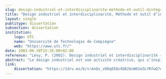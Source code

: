 ```yaml
---
slug: design-industriel-et-interdisciplinarite-methode-et-outil-dintégration-de-linterdisciplinarité-dans-la-formation-pédagogique-initiale-du-design-industriel
title: "Design industriel et interdisciplinarité, Méthode et outil d’intégration de l’interdisciplinarité dans la formation pédagogique initiale du design industriel"
layout: single
publitype: dissertation
subsection: dissertation
institution:
    logo: UTC
    name: "Université de Technologie de Compiègne"
    web: "https://www.utc.fr/"
date: 2002-06-30T15:35:08+02:00
reference: "Lévy, P. (2002). Design industriel et interdisciplinarité – Méthode et outil d'intégration de l'interdisciplinarité dans la formation pédagogique initiale du design industriel. Université de Technologie de Compiègne, France"
abstract: "Le design industriel est une activité créatrice, qui s’inspire de connaissances ayants des origines variées, et dont l’objectif est d’établir les qualités multiples des objets, des processus, des services et de leurs systèmes durant leur cycle de vie complet. Ainsi, le design est un facteur central pour l’ ‘humanisation innovante’ des technologies et un facteur crucial des échanges culturels et économiques.<br/>La communauté académique est unanimement d’accord pour affirmer que le design possède pour ‘objectif secondaire’ important de mieux comprendre le résultat de son travail: l’objet. Une orientation de type interdisciplinaire du design industriel peut l’amener à accomplir cet ‘objectif secondaire’. L’ ‘attitude interdisciplinaire’ n’est pas étrangère au design industriel. Depuis plus de soixante-dix ans, le design est souvent allé chercher les connaissances et les outils de disciplines variées afin de développer – et de résoudre – les problématiques auxquelles il s’est trouvé confronté.<br/>L’objectif de cette recherche est de montrer qu’une ‘attitude interdisciplinaire’ formalisée du design industriel peut lui permettre d’atteindre cet ‘objectif secondaire’ et d’en faire bénéficier la société dans son ensemble."
link:
    dissertation: "https://1drv.ms/b/s!AnQx_v88q65Qv4Q82bnW01m3LYRfwQ?e=7ZnoJb"
---
```

